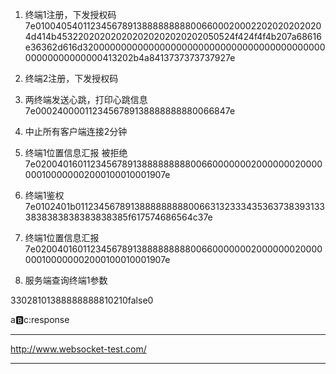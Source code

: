 1. 终端1注册，下发授权码
7e0100405401123456789138888888880066000200022020202020204d414b453220202020202020202020202050524f424f4f4b207a68616e36362d616d3200000000000000000000000000000000000000000000000000000000413202b4a8413737373737927e
2. 终端2注册，下发授权码

3. 两终端发送心跳，打印心跳信息
7e0002400001123456789138888888880066847e

4. 中止所有客户端连接2分钟

5. 终端1位置信息汇报 被拒绝
7e020040160112345678913888888888006600000002000000020000000100000002000100010001907e

6. 终端1鉴权
7e0102401b0112345678913888888888006631323334353637383931333838383838383838385f617574686564c37e

7. 终端1位置信息汇报
7e020040160112345678913888888888006600000002000000020000000100000002000100010001907e

8. 服务端查询终端1参数
<?xml version="1.0" ?><com.ant.msger.base.dto.jt808.basics.Message><body class="com.ant.msger.base.dto.jt808.ParameterSetting"><parameters></parameters></body><type>33028</type><bodyProperties>1</bodyProperties><mobileNumber>013888888888</mobileNumber><serialNumber>102</serialNumber><bodyLength>1</bodyLength><encryptionType>0</encryptionType><subPackage>false</subPackage><reservedBit>0</reservedBit></com.ant.msger.base.dto.jt808.basics.Message>

a:b:c:response

---------------------------------------
http://www.websocket-test.com/





--------
